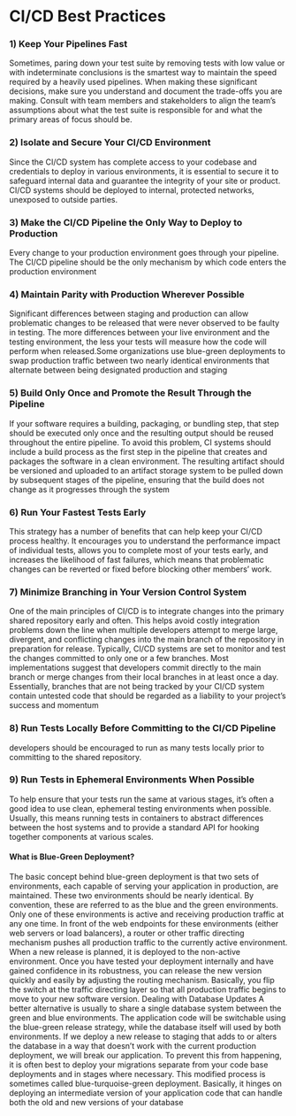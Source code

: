 # CI/CD Best Practices

### 1) Keep Your Pipelines Fast
Sometimes, paring down your test suite by removing tests with low value or with indeterminate conclusions is the smartest way to maintain the speed required by a heavily used pipelines. When making these significant decisions, make sure you understand and document the trade-offs you are making. Consult with team members and stakeholders to align the team’s assumptions about what the test suite is responsible for and what the primary areas of focus should be.
### 2) Isolate and Secure Your CI/CD Environment
Since the CI/CD system has complete access to your codebase and credentials to deploy in various environments, it is essential to secure it to safeguard internal data and guarantee the integrity of your site or product. CI/CD systems should be deployed to internal, protected networks, unexposed to outside parties.
### 3) Make the CI/CD Pipeline the Only Way to Deploy to Production
Every change to your production environment goes through your pipeline. The CI/CD pipeline should be the only mechanism by which code enters the production environment
### 4) Maintain Parity with Production Wherever Possible
Significant differences between staging and production can allow problematic changes to be released that were never observed to be faulty in testing. The more differences between your live environment and the testing environment, the less your tests will measure how the code will perform when released.Some organizations use blue-green deployments to swap production traffic between two nearly identical environments that alternate between being designated production and staging
### 5) Build Only Once and Promote the Result Through the Pipeline
If your software requires a building, packaging, or bundling step, that step should be executed only once and the resulting output should be reused throughout the entire pipeline. To avoid this problem, CI systems should include a build process as the first step in the pipeline that creates and packages the software in a clean environment. The resulting artifact should be versioned and uploaded to an artifact storage system to be pulled down by subsequent stages of the pipeline, ensuring that the build does not change as it progresses through the system
### 6) Run Your Fastest Tests Early
This strategy has a number of benefits that can help keep your CI/CD process healthy. It encourages you to understand the performance impact of individual tests, allows you to complete most of your tests early, and increases the likelihood of fast failures, which means that problematic changes can be reverted or fixed before blocking other members’ work.
### 7) Minimize Branching in Your Version Control System
One of the main principles of CI/CD is to integrate changes into the primary shared repository early and often. This helps avoid costly integration problems down the line when multiple developers attempt to merge large, divergent, and conflicting changes into the main branch of the repository in preparation for release. Typically, CI/CD systems are set to monitor and test the changes committed to only one or a few branches. Most implementations suggest that developers commit directly to the main branch or merge changes from their local branches in at least once a day. Essentially, branches that are not being tracked by your CI/CD system contain untested code that should be regarded as a liability to your project’s success and momentum
### 8) Run Tests Locally Before Committing to the CI/CD Pipeline
developers should be encouraged to run as many tests locally prior to committing to the shared repository.
### 9) Run Tests in Ephemeral Environments When Possible
To help ensure that your tests run the same at various stages, it’s often a good idea to use clean, ephemeral testing environments when possible. Usually, this means running tests in containers to abstract differences between the host systems and to provide a standard API for hooking together components at various scales.


#### What is Blue-Green Deployment?
The basic concept behind blue-green deployment is that two sets of environments, each capable of serving your application in production, are maintained. These two environments should be nearly identical. By convention, these are referred to as the blue and the green environments. Only one of these environments is active and receiving production traffic at any one time. In front of the web endpoints for these environments (either web servers or load balancers), a router or other traffic directing mechanism pushes all production traffic to the currently active environment. When a new release is planned, it is deployed to the non-active environment. Once you have tested your deployment internally and have gained confidence in its robustness, you can release the new version quickly and easily by adjusting the routing mechanism. Basically, you flip the switch at the traffic directing layer so that all production traffic begins to move to your new software version. Dealing with Database Updates
A better alternative is usually to share a single database system between the green and blue environments. The application code will be switchable using the blue-green release strategy, while the database itself will used by both environments. If we deploy a new release to staging that adds to or alters the database in a way that doesn’t work with the current production deployment, we will break our application. To prevent this from happening, it is often best to deploy your migrations separate from your code base deployments and in stages where necessary. This modified process is sometimes called blue-turquoise-green deployment. Basically, it hinges on deploying an intermediate version of your application code that can handle both the old and new versions of your database

